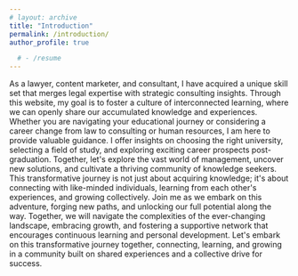 ```yaml
---
# layout: archive
title: "Introduction"
permalink: /introduction/
author_profile: true

  # - /resume
---
```


As a lawyer, content marketer, and consultant, I have acquired a unique skill set that merges legal expertise with strategic consulting insights. Through this website, my goal is to foster a culture of interconnected learning, where we can openly share our accumulated knowledge and experiences.
Whether you are navigating your educational journey or considering a career change from law to consulting or human resources, I am here to provide valuable guidance. I offer insights on choosing the right university, selecting a field of study, and exploring exciting career prospects post-graduation. Together, let's explore the vast world of management, uncover new solutions, and cultivate a thriving community of knowledge seekers.
This transformative journey is not just about acquiring knowledge; it's about connecting with like-minded individuals, learning from each other's experiences, and growing collectively. Join me as we embark on this adventure, forging new paths, and unlocking our full potential along the way.
Together, we will navigate the complexities of the ever-changing landscape, embracing growth, and fostering a supportive network that encourages continuous learning and personal development. Let's embark on this transformative journey together, connecting, learning, and growing in a community built on shared experiences and a collective drive for success.

